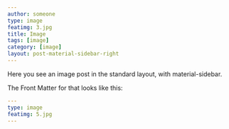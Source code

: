 ```yaml
---
author: someone
type: image
featimg: 3.jpg
title: Image
tags: [image]
category: [image]
layout: post-material-sidebar-right
---
```

Here you see an image post in the standard layout, with material-sidebar.

The Front Matter for that looks like this:

```yml
---
type: image
featimg: 5.jpg
---
```
